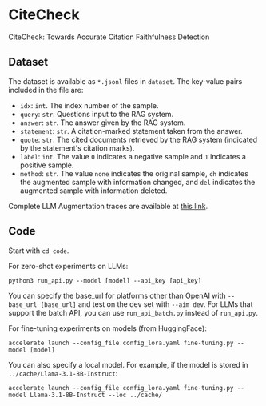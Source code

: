 # CiteCheck
CiteCheck: Towards Accurate Citation Faithfulness Detection

## Dataset
The dataset is available as `*.jsonl` files in `dataset`. The key-value pairs included in the file are:
- `idx`: `int`. The index number of the sample.
- `query`: `str`. Questions input to the RAG system.
- `answer`: `str`. The answer given by the RAG system.
- `statement`: `str`. A citation-marked statement taken from the answer.
- `quote`: `str`. The cited documents retrieved by the RAG system (indicated by the statement's citation marks).
- `label`: `int`. The value `0` indicates a negative sample and `1` indicates a positive sample.
- `method`: `str`. The value `none` indicates the original sample, `ch` indicates the augmented sample with information changed, and `del` indicates the augmented sample with information deleted.

Complete LLM Augmentation traces are available at [this link](https://drive.google.com/file/d/1tqssEs_o1VZTabXKfnwilHvp1td0x9O3/view?usp=share_link).

## Code
Start with `cd code`. 

For zero-shot experiments on LLMs:
```
python3 run_api.py --model [model] --api_key [api_key]
```
You can specify the base_url for platforms other than OpenAI with `--base_url [base_url]` and test on the dev set with `--aim dev`. For LLMs that support the batch API, you can use `run_api_batch.py` instead of `run_api.py`.

For fine-tuning experiments on models (from HuggingFace):
```
accelerate launch --config_file config_lora.yaml fine-tuning.py --model [model]
```
You can also specify a local model. For example, if the model is stored in `../cache/Llama-3.1-8B-Instruct`:
```
accelerate launch --config_file config_lora.yaml fine-tuning.py --model Llama-3.1-8B-Instruct --loc ../cache/
```


